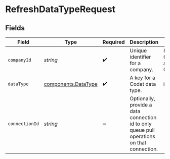 # RefreshDataTypeRequest


## Fields

| Field                                                                                      | Type                                                                                       | Required                                                                                   | Description                                                                                | Example                                                                                    |
| ------------------------------------------------------------------------------------------ | ------------------------------------------------------------------------------------------ | ------------------------------------------------------------------------------------------ | ------------------------------------------------------------------------------------------ | ------------------------------------------------------------------------------------------ |
| `companyId`                                                                                | *string*                                                                                   | :heavy_check_mark:                                                                         | Unique identifier for a company.                                                           | 8a210b68-6988-11ed-a1eb-0242ac120002                                                       |
| `dataType`                                                                                 | [components.DataType](../../models/components/datatype.md)                                 | :heavy_check_mark:                                                                         | A key for a Codat data type.                                                               | invoices                                                                                   |
| `connectionId`                                                                             | *string*                                                                                   | :heavy_minus_sign:                                                                         | Optionally, provide a data connection id to only queue pull operations on that connection. |                                                                                            |